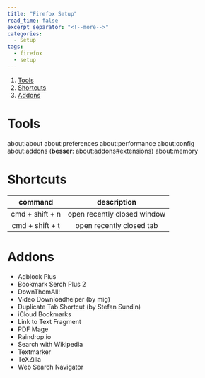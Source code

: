 ```yaml
---
title: "Firefox Setup"
read_time: false
excerpt_separator: "<!--more-->"
categories:
  - Setup
tags:
  - firefox
  - setup
---
```


1. [Tools](#tools)
2. [Shortcuts](#shortcuts)  
3. [Addons](#addons)

# Tools
about:about
about:preferences
about:performance
about:config
about:addons (**besser**: about:addons#extensions) 
about:memory

# Shortcuts

| command | description |
| :---: | :---: |
cmd + shift + n | open recently closed window
cmd + shift + t	| open recently closed tab

# Addons
- Adblock Plus
- Bookmark Serch Plus 2
- DownThemAll!
- Video Downloadhelper (by mig)
- Duplicate Tab Shortcut (by Stefan Sundin)
- iCloud Bookmarks
- Link to Text Fragment
- PDF Mage
- Raindrop.io
- Search with Wikipedia
- Textmarker
- TeXZilla
- Web Search Navigator
